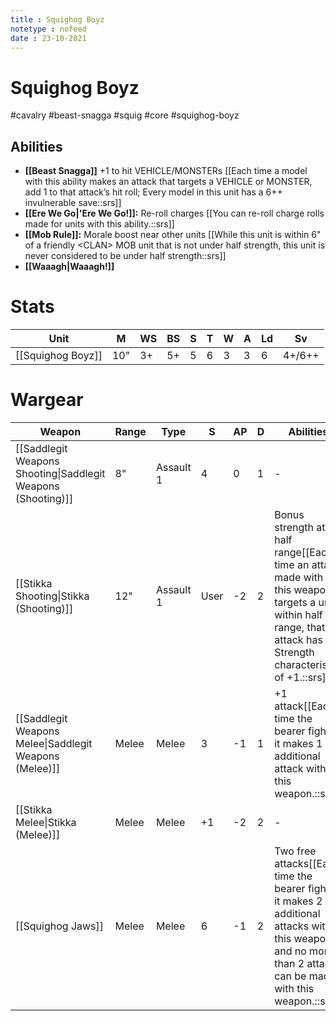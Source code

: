 ```yaml
---
title : Squighog Boyz
notetype : nofeed
date : 23-10-2021
---
```


# Squighog Boyz
#cavalry #beast-snagga #squig #core #squighog-boyz 

## Abilities

- **[[Beast Snagga]]** +1 to hit VEHICLE/MONSTERs [[Each time a model with this ability makes an attack that targets a VEHICLE or MONSTER, add 1 to that attack’s hit roll; Every model in this unit has a 6++ invulnerable save::srs]]
- **[[Ere We Go\|'Ere We Go!]]:** Re-roll charges [[You can re-roll charge rolls made for units with this ability.::srs]]
- **[[Mob Rule]]:** Morale boost near other units [[While this unit is within 6" of a friendly \<CLAN> MOB unit that is not under half strength, this unit is never considered to be under half strength::srs]]
- **[[Waaagh\|Waaagh!]]**

# Stats

| Unit             | M   | WS  | BS  | S   | T   | W   | A   | Ld  | Sv     |
| ---------------- | --- | --- | --- | --- | --- | --- | --- | --- | ------ |
| [[Squighog Boyz]] | 10" | 3+  | 5+  | 5   | 6   | 3   | 3   | 6   | 4+/6++ |

# Wargear

| Weapon                                                       | Range | Type      | S    | AP  | D   | Abilities                                                                                                                                                         |
| ------------------------------------------------------------ | ----- | --------- | ---- | --- | --- | ----------------------------------------------------------------------------------------------------------------------------------------------------------------- |
| [[Saddlegit Weapons Shooting\|Saddlegit Weapons (Shooting)]] | 8"    | Assault 1 | 4    | 0   | 1   | -                                                                                                                                                                 |
| [[Stikka Shooting\|Stikka (Shooting)]]                       | 12"   | Assault 1 | User | -2  | 2   | Bonus strength at half range[[Each time an attack made with this weapon targets a unit within half range, that attack has a Strength characteristic of +1.::srs]] | 
| [[Saddlegit Weapons Melee\|Saddlegit Weapons (Melee)]]       | Melee | Melee     | 3    | -1  | 1   | +1 attack[[Each time the bearer fights, it makes 1 additional attack with this weapon.::srs]]                                                                     |
| [[Stikka Melee\|Stikka (Melee)]]                             | Melee | Melee     | +1   | -2  | 2   | -                                                                                                                                                                 |
| [[Squighog Jaws]]                                            | Melee | Melee     | 6    | -1  | 2   | Two free attacks[[Each time the bearer fights, it makes 2 additional attacks with this weapon and no more than 2 attacks can be made with this weapon.::srs]]     |